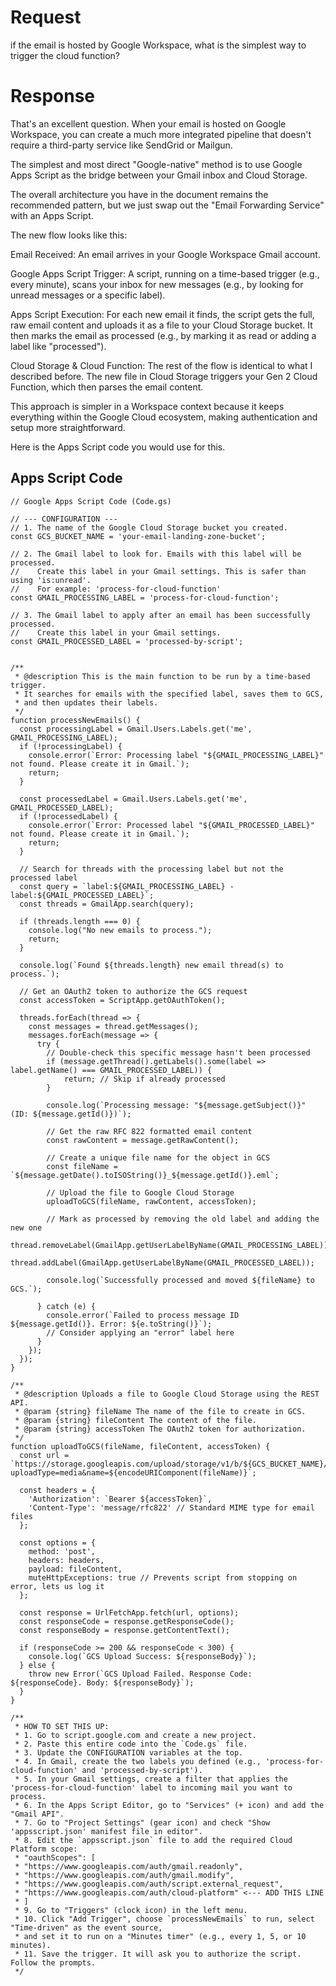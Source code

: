 # Request

if the email is hosted by Google Workspace, what is the simplest way to trigger the cloud function?

# Response

That's an excellent question. When your email is hosted on Google Workspace, you can create a much more integrated pipeline that doesn't require a third-party service like SendGrid or Mailgun.

The simplest and most direct "Google-native" method is to use Google Apps Script as the bridge between your Gmail inbox and Cloud Storage.

The overall architecture you have in the document remains the recommended pattern, but we just swap out the "Email Forwarding Service" with an Apps Script.

The new flow looks like this:

Email Received: An email arrives in your Google Workspace Gmail account.

Google Apps Script Trigger: A script, running on a time-based trigger (e.g., every minute), scans your inbox for new messages (e.g., by looking for unread messages or a specific label).

Apps Script Execution: For each new email it finds, the script gets the full, raw email content and uploads it as a file to your Cloud Storage bucket. It then marks the email as processed (e.g., by marking it as read or adding a label like "processed").

Cloud Storage & Cloud Function: The rest of the flow is identical to what I described before. The new file in Cloud Storage triggers your Gen 2 Cloud Function, which then parses the email content.

This approach is simpler in a Workspace context because it keeps everything within the Google Cloud ecosystem, making authentication and setup more straightforward.

Here is the Apps Script code you would use for this.

## Apps Script Code

```
// Google Apps Script Code (Code.gs)

// --- CONFIGURATION ---
// 1. The name of the Google Cloud Storage bucket you created.
const GCS_BUCKET_NAME = 'your-email-landing-zone-bucket'; 

// 2. The Gmail label to look for. Emails with this label will be processed.
//    Create this label in your Gmail settings. This is safer than using 'is:unread'.
//    For example: 'process-for-cloud-function'
const GMAIL_PROCESSING_LABEL = 'process-for-cloud-function';

// 3. The Gmail label to apply after an email has been successfully processed.
//    Create this label in your Gmail settings.
const GMAIL_PROCESSED_LABEL = 'processed-by-script';


/**
 * @description This is the main function to be run by a time-based trigger.
 * It searches for emails with the specified label, saves them to GCS,
 * and then updates their labels.
 */
function processNewEmails() {
  const processingLabel = Gmail.Users.Labels.get('me', GMAIL_PROCESSING_LABEL);
  if (!processingLabel) {
    console.error(`Error: Processing label "${GMAIL_PROCESSING_LABEL}" not found. Please create it in Gmail.`);
    return;
  }

  const processedLabel = Gmail.Users.Labels.get('me', GMAIL_PROCESSED_LABEL);
  if (!processedLabel) {
    console.error(`Error: Processed label "${GMAIL_PROCESSED_LABEL}" not found. Please create it in Gmail.`);
    return;
  }
  
  // Search for threads with the processing label but not the processed label
  const query = `label:${GMAIL_PROCESSING_LABEL} -label:${GMAIL_PROCESSED_LABEL}`;
  const threads = GmailApp.search(query);

  if (threads.length === 0) {
    console.log("No new emails to process.");
    return;
  }

  console.log(`Found ${threads.length} new email thread(s) to process.`);

  // Get an OAuth2 token to authorize the GCS request
  const accessToken = ScriptApp.getOAuthToken();

  threads.forEach(thread => {
    const messages = thread.getMessages();
    messages.forEach(message => {
      try {
        // Double-check this specific message hasn't been processed
        if (message.getThread().getLabels().some(label => label.getName() === GMAIL_PROCESSED_LABEL)) {
            return; // Skip if already processed
        }

        console.log(`Processing message: "${message.getSubject()}" (ID: ${message.getId()})`);

        // Get the raw RFC 822 formatted email content
        const rawContent = message.getRawContent();

        // Create a unique file name for the object in GCS
        const fileName = `${message.getDate().toISOString()}_${message.getId()}.eml`;

        // Upload the file to Google Cloud Storage
        uploadToGCS(fileName, rawContent, accessToken);

        // Mark as processed by removing the old label and adding the new one
        thread.removeLabel(GmailApp.getUserLabelByName(GMAIL_PROCESSING_LABEL));
        thread.addLabel(GmailApp.getUserLabelByName(GMAIL_PROCESSED_LABEL));
        
        console.log(`Successfully processed and moved ${fileName} to GCS.`);

      } catch (e) {
        console.error(`Failed to process message ID ${message.getId()}. Error: ${e.toString()}`);
        // Consider applying an "error" label here
      }
    });
  });
}

/**
 * @description Uploads a file to Google Cloud Storage using the REST API.
 * @param {string} fileName The name of the file to create in GCS.
 * @param {string} fileContent The content of the file.
 * @param {string} accessToken The OAuth2 token for authorization.
 */
function uploadToGCS(fileName, fileContent, accessToken) {
  const url = `https://storage.googleapis.com/upload/storage/v1/b/${GCS_BUCKET_NAME}/o?uploadType=media&name=${encodeURIComponent(fileName)}`;
  
  const headers = {
    'Authorization': `Bearer ${accessToken}`,
    'Content-Type': 'message/rfc822' // Standard MIME type for email files
  };

  const options = {
    method: 'post',
    headers: headers,
    payload: fileContent,
    muteHttpExceptions: true // Prevents script from stopping on error, lets us log it
  };

  const response = UrlFetchApp.fetch(url, options);
  const responseCode = response.getResponseCode();
  const responseBody = response.getContentText();

  if (responseCode >= 200 && responseCode < 300) {
    console.log(`GCS Upload Success: ${responseBody}`);
  } else {
    throw new Error(`GCS Upload Failed. Response Code: ${responseCode}. Body: ${responseBody}`);
  }
}

/**
 * HOW TO SET THIS UP:
 * 1. Go to script.google.com and create a new project.
 * 2. Paste this entire code into the `Code.gs` file.
 * 3. Update the CONFIGURATION variables at the top.
 * 4. In Gmail, create the two labels you defined (e.g., 'process-for-cloud-function' and 'processed-by-script').
 * 5. In your Gmail settings, create a filter that applies the 'process-for-cloud-function' label to incoming mail you want to process.
 * 6. In the Apps Script Editor, go to "Services" (+ icon) and add the "Gmail API".
 * 7. Go to "Project Settings" (gear icon) and check "Show 'appsscript.json' manifest file in editor".
 * 8. Edit the `appsscript.json` file to add the required Cloud Platform scope:
 * "oauthScopes": [
 * "https://www.googleapis.com/auth/gmail.readonly",
 * "https://www.googleapis.com/auth/gmail.modify",
 * "https://www.googleapis.com/auth/script.external_request",
 * "https://www.googleapis.com/auth/cloud-platform" <--- ADD THIS LINE
 * ]
 * 9. Go to "Triggers" (clock icon) in the left menu.
 * 10. Click "Add Trigger", choose `processNewEmails` to run, select "Time-driven" as the event source, 
 * and set it to run on a "Minutes timer" (e.g., every 1, 5, or 10 minutes).
 * 11. Save the trigger. It will ask you to authorize the script. Follow the prompts.
 */
```
